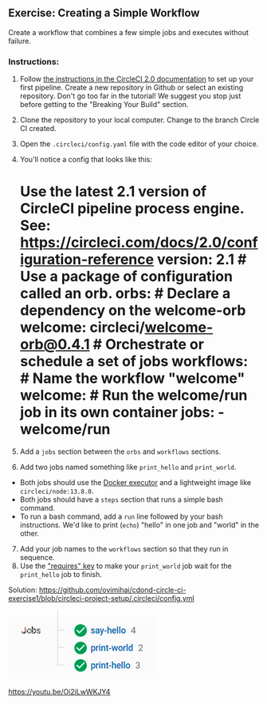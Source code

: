 ## Exercise: Creating a Simple Workflow

Create a workflow that combines a few simple jobs and executes without failure.

### Instructions:

1. Follow [the instructions in the CircleCI 2.0 documentation](https://circleci.com/docs/2.0/getting-started/) to set up your first pipeline. Create a new repository in Github or select an existing repository. Don't go too far in the tutorial! We suggest you stop just before getting to the "Breaking Your Build" section.
2. Clone the repository to your local computer. Change to the branch Circle CI created.
3. Open the `.circleci/config.yaml` file with the code editor of your choice.
4. You'll notice a config that looks like this:
    
    # Use the latest 2.1 version of CircleCI pipeline process engine. See: https://circleci.com/docs/2.0/configuration-reference version: 2.1 # Use a package of configuration called an orb. orbs: # Declare a dependency on the welcome-orb welcome: circleci/welcome-orb@0.4.1 # Orchestrate or schedule a set of jobs workflows: # Name the workflow "welcome" welcome: # Run the welcome/run job in its own container jobs: - welcome/run 

5. Add a `jobs` section between the `orbs` and `workflows` sections.
6. Add two jobs named something like `print_hello` and `print_world`.
  * Both jobs should use the [Docker executor](https://circleci.com/docs/2.0/executor-types/#using-docker) and a lightweight image like `circleci/node:13.8.0`.
  * Both jobs should have a `steps` section that runs a simple bash command.
  * To run a bash command, add a `run` line followed by your bash instructions. We'd like to print (`echo`) "hello" in one job and "world" in the other.
7. Add your job names to the `workflows` section so that they run in sequence.
8. Use the ["requires" key](https://circleci.com/docs/2.0/configuration-reference/#requires) to make your `print_world` job wait for the `print_hello` job to finish.

Solution:
https://github.com/ovimihai/cdond-circle-ci-exercise1/blob/circleci-project-setup/.circleci/config.yml

![](media/jobs.png)

https://youtu.be/Oi2iLwWKJY4
